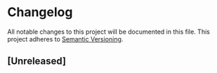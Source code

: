 # Changelog

All notable changes to this project will be documented in this file.
This project adheres to [Semantic Versioning](https://semver.org/).

## [Unreleased]
